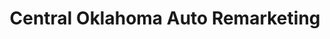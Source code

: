 ---
title: "Central Oklahoma Auto Remarketing"
url: /newcastle/central-oklahoma-auto-remarketing/
shop: car
---